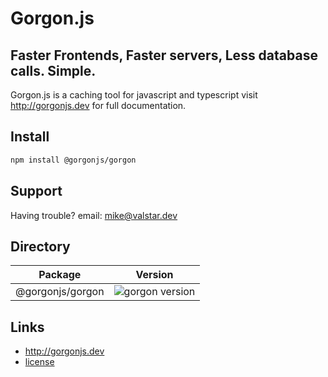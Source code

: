 # Gorgon.js

## Faster Frontends, Faster servers, Less database calls. Simple.

Gorgon.js is a caching tool for javascript and typescript visit http://gorgonjs.dev for full documentation.

## Install

```bash
npm install @gorgonjs/gorgon
```

## Support

Having trouble? email: mike@valstar.dev

## Directory
| Package | Version |
|---------|---------|
|@gorgonjs/gorgon|![gorgon version](https://img.shields.io/npm/v/@gorgonjs/gorgon.svg?label=%20)|

## Links
- http://gorgonjs.dev
- [license]('./LICENSE)
